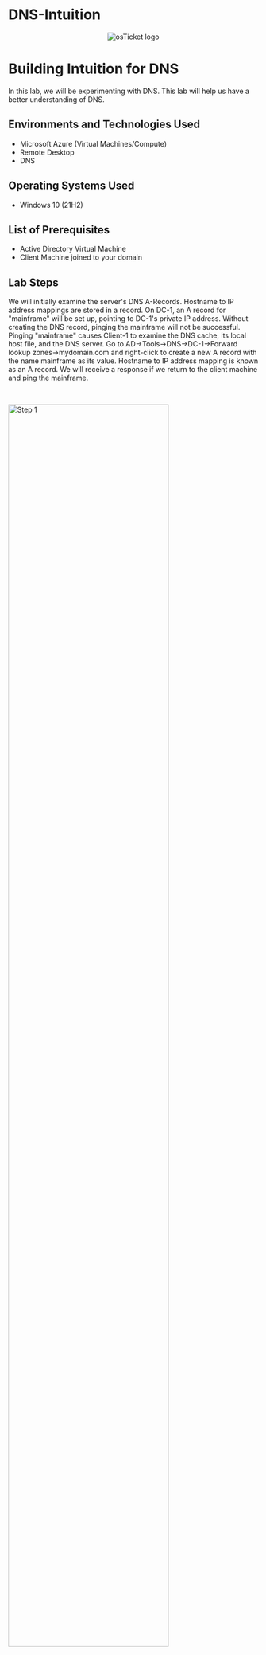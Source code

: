 # DNS-Intuition

<p align="center">
<img src="https://i.imgur.com/CtGfsq8.png" alt="osTicket logo"/>
</p>

<h1>Building Intuition for DNS</h1>
In this lab, we will be experimenting with DNS. This lab will help us have a better understanding of DNS.<br />

<h2>Environments and Technologies Used</h2>

- Microsoft Azure (Virtual Machines/Compute)
- Remote Desktop
- DNS

<h2>Operating Systems Used </h2>

- Windows 10</b> (21H2)

<h2>List of Prerequisites</h2>

- Active Directory Virtual Machine
- Client Machine joined to your domain

<h2>Lab Steps</h2>
<p>
</p>
<p>
  
We will initially examine the server's DNS A-Records. Hostname to IP address mappings are stored in a record. On DC-1, an A record for "mainframe" will be set up, pointing to DC-1's private IP address. Without creating the DNS record, pinging the mainframe will not be successful. Pinging "mainframe" causes Client-1 to examine the DNS cache, its local host file, and the DNS server. Go to AD->Tools->DNS->DC-1->Forward lookup zones->mydomain.com and right-click to create a new A record with the name mainframe as its value. Hostname to IP address mapping is known as an A record. We will receive a response if we return to the client machine and ping the mainframe. 
</p>
<br />

<p>
<img src="https://i.gyazo.com/57306d4210343fc80e71adb88eaa86e2.png" height="80%" width="80%" alt="Step 1"/>
</p>
<img src="https://i.gyazo.com/46c61778508d2a92e26a49d08e4b3387.png" height="80%" width="80%" alt="Step 2"/>
<p>
When we return to the client machine after changing the record address of "mainframe" to 8.8.8.8, the previous address will still be pingable. This is due to the need to perform the command ipconfig /flushdns to flush the DNS. When we try to ping the mainframe again, the address of the new record will appear because that will empty the DNS cache. 
</p>
<br />
<img src="https://i.gyazo.com/422d35cab4fc89d7e472bb53818d636f.png" height="80%" width="80%" alt="Step 3"/>
</p>
<img src="https://i.gyazo.com/e061c096d480859b12cf41b109560838.png" height="80%" width="80%" alt="Step 4"/>
</p>
<p>
Finally, we will set up a CNAME record to direct the host "search" to "www.google.com". Ping won't be able to locate the host if we use the "search" option. We need to create the CNAME record "search" in the DNS tool on DC-1 once more. When we ping "search" after creating the CNAME record, it resolves to www.google.com.
</p>
<br />
<p>
<img src="https://i.gyazo.com/d4296d6f7239624f09e96288721d51af.png" height="80%" width="80%" alt="Step 5"/>
</p>
<img src="https://i.gyazo.com/2208b3436cfc4f1cf5d3673dc2a08456.png" height="80%" width="80%" alt="Step 6"/>
<p>
